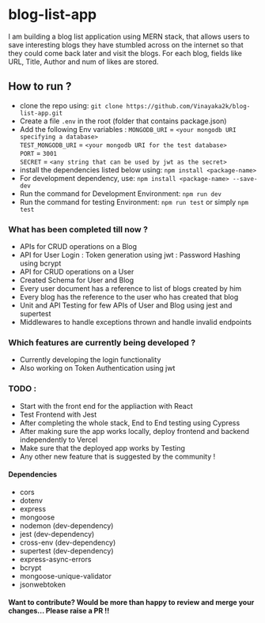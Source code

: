 # blog-list-app
I am building a blog list application using MERN stack, that allows users to save interesting blogs they have stumbled across on the internet so that they could come back later and visit the blogs. For each blog, fields like URL, Title, Author and num of likes are stored.

## How to run ?
-   clone the repo using: `git clone https://github.com/Vinayaka2k/blog-list-app.git`
-   Create a file `.env` in the root (folder that contains package.json)
-   Add the following Env variables : 
        `MONGODB_URI` = `<your mongodb URI specifying a database>`<br />
        `TEST_MONGODB_URI` = `<your mongodb URI for the test database>`<br />
        `PORT` = `3001`<br />
        `SECRET` = `<any string that can be used by jwt as the secret>`
-   install the dependencies listed below using: `npm install <package-name>`
-   For development dependency, use: `npm install <package-name> --save-dev`
-   Run the command for Development Environment: `npm run dev`
-   Run the command for testing Environment: `npm run test` or simply `npm test`

### What has been completed till now ?
-   APIs for CRUD operations on a Blog
-   API for User Login : Token generation using jwt : Password Hashing using bcrypt
-   API for CRUD operations on a User
-   Created Schema for User and Blog
-   Every user document has a reference to list of blogs created by him
-   Every blog has the reference to the user who has created that blog
-   Unit and API Testing for few APIs of User and Blog using jest and supertest
-   Middlewares to handle exceptions thrown and handle invalid endpoints

### Which features are currently being developed ?
-   Currently developing the login functionality
-   Also working on Token Authentication using jwt

### TODO :
-   Start with the front end for the appliaction with React
-   Test Frontend with Jest
-   After completing the whole stack, End to End testing using Cypress
-   After making sure the app works locally, deploy frontend and backend independently to Vercel
-   Make sure that the deployed app works by Testing
-   Any other new feature that is suggested by the community !

#### Dependencies 
-   cors
-   dotenv
-   express
-   mongoose
-   nodemon         (dev-dependency)
-   jest            (dev-dependency)
-   cross-env            (dev-dependency)
-   supertest            (dev-dependency)
-   express-async-errors
-   bcrypt
-   mongoose-unique-validator
-   jsonwebtoken

#### Want to contribute? Would be more than happy to review and merge your changes... Please raise a PR !!